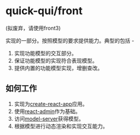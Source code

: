 # quick-qui/front
(拟废弃，请使用front3)

实现的一部分。按照模型的要求提供能力。典型的包括 - 

1. 实现功能模型的交互部分。
1. 保证功能模型的实现符合表现模型。
1. 提供内置的功能模型实现，增删查改。

## 如何工作

1. 实现为[create-react-app](https://create-react-app.dev)应用。
1. 使用[react-admin](https://marmelab.com/react-admin/Readme.html)作为基础。
1. 访问[model-server](http://github.com/quickqui/model-server)获得模型。
1. 根据模型进行动态渲染和实现交互能力。

